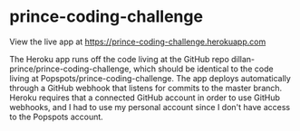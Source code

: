 # prince-coding-challenge

View the live app at https://prince-coding-challenge.herokuapp.com

The Heroku app runs off the code living at the GitHub repo dillan-prince/prince-coding-challenge, which should be identical to the code living at Popspots/prince-coding-challenge. The app deploys automatically through a GitHub webhook that listens for commits to the master branch. Heroku requires that a connected GitHub account in order to use GitHub webhooks, and I had to use my personal account since I don't have access to the Popspots account.
